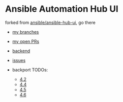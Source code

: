# Ansible Automation Hub UI

forked from [ansible/ansible-hub-ui](https://github.com/ansible/ansible-hub-ui), go there

* [my branches](https://github.com/himdel/ansible-hub-ui/branches/all)
* [my open PRs](https://github.com/ansible/ansible-hub-ui/pulls/himdel)
* [backend](https://github.com/himdel/galaxy_ng/)

* [issues](https://issues.redhat.com/issues/?filter=-1&jql=assignee%20%3D%20currentUser()%20AND%20resolution%20%3D%20Unresolved%20order%20by%20status%20desc%2C%20updated%20DESC)
* backport TODOs:
  * [4.2](https://github.com/ansible/ansible-hub-ui/pulls?q=is%3Apr+label%3Abackport-4.2+-label%3Abackported-4.2)
  * [4.4](https://github.com/ansible/ansible-hub-ui/pulls?q=is%3Apr+label%3Abackport-4.4+-label%3Abackported-4.4)
  * [4.5](https://github.com/ansible/ansible-hub-ui/pulls?q=is%3Apr+label%3Abackport-4.5+-label%3Abackported-4.5)
  * [4.6](https://github.com/ansible/ansible-hub-ui/pulls?q=is%3Apr+label%3Abackport-4.6+-label%3Abackported-4.6)
